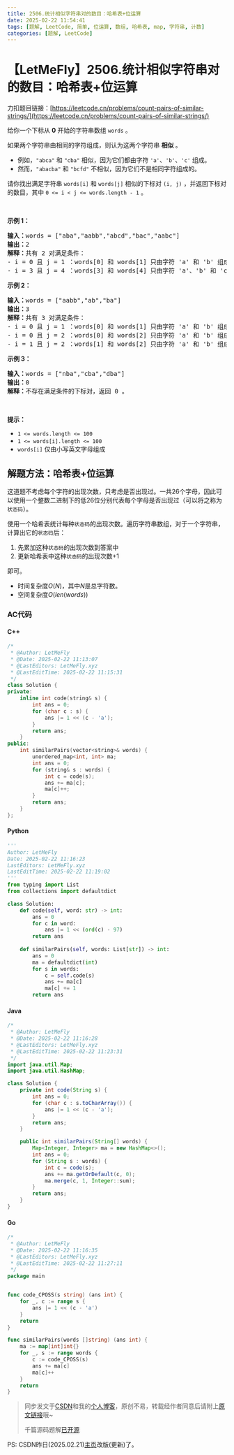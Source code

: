 ```yaml
---
title: 2506.统计相似字符串对的数目：哈希表+位运算
date: 2025-02-22 11:54:41
tags: [题解, LeetCode, 简单, 位运算, 数组, 哈希表, map, 字符串, 计数]
categories: [题解, LeetCode]
---
```


# 【LetMeFly】2506.统计相似字符串对的数目：哈希表+位运算

力扣题目链接：[https://leetcode.cn/problems/count-pairs-of-similar-strings/](https://leetcode.cn/problems/count-pairs-of-similar-strings/)

<p>给你一个下标从 <strong>0</strong> 开始的字符串数组 <code>words</code> 。</p>

<p>如果两个字符串由相同的字符组成，则认为这两个字符串 <strong>相似</strong> 。</p>

<ul>
	<li>例如，<code>"abca"</code> 和 <code>"cba"</code> 相似，因为它们都由字符 <code>'a'</code>、<code>'b'</code>、<code>'c'</code> 组成。</li>
	<li>然而，<code>"abacba"</code> 和 <code>"bcfd"</code> 不相似，因为它们不是相同字符组成的。</li>
</ul>

<p>请你找出满足字符串&nbsp;<code>words[i]</code><em> </em>和<em> </em><code>words[j]</code> 相似的下标对<em> </em><code>(i, j)</code><em> </em>，并返回下标对的数目，其中 <code>0 &lt;= i &lt; j &lt;= words.length - 1</code> 。</p>

<p>&nbsp;</p>

<p><strong>示例 1：</strong></p>

<pre>
<strong>输入：</strong>words = ["aba","aabb","abcd","bac","aabc"]
<strong>输出：</strong>2
<strong>解释：</strong>共有 2 对满足条件：
- i = 0 且 j = 1 ：words[0] 和 words[1] 只由字符 'a' 和 'b' 组成。 
- i = 3 且 j = 4 ：words[3] 和 words[4] 只由字符 'a'、'b' 和 'c' 。 
</pre>

<p><strong>示例 2：</strong></p>

<pre>
<strong>输入：</strong>words = ["aabb","ab","ba"]
<strong>输出：</strong>3
<strong>解释：</strong>共有 3 对满足条件：
- i = 0 且 j = 1 ：words[0] 和 words[1] 只由字符 'a' 和 'b' 组成。 
- i = 0 且 j = 2 ：words[0] 和 words[2] 只由字符 'a' 和 'b' 组成。 
- i = 1 且 j = 2 ：words[1] 和 words[2] 只由字符 'a' 和 'b' 组成。 
</pre>

<p><strong>示例 3：</strong></p>

<pre>
<strong>输入：</strong>words = ["nba","cba","dba"]
<strong>输出：</strong>0
<strong>解释：</strong>不存在满足条件的下标对，返回 0 。</pre>

<p>&nbsp;</p>

<p><strong>提示：</strong></p>

<ul>
	<li><code>1 &lt;= words.length &lt;= 100</code></li>
	<li><code>1 &lt;= words[i].length &lt;= 100</code></li>
	<li><code>words[i]</code> 仅由小写英文字母组成</li>
</ul>


    
## 解题方法：哈希表+位运算

这道题不考虑每个字符的出现次数，只考虑是否出现过。一共26个字母，因此可以使用一个整数二进制下的低26位分别代表每个字母是否出现过（可以将之称为`状态码`）。

使用一个哈希表统计每种`状态码`的出现次数。遍历字符串数组，对于一个字符串，计算出它的`状态码`后：

1. 先累加这种`状态码`的出现次数到答案中
2. 更新哈希表中这种`状态码`的出现次数+1

即可。

+ 时间复杂度$O(N)$，其中$N$是总字符数。
+ 空间复杂度$O(len(words))$

### AC代码

#### C++

```cpp
/*
 * @Author: LetMeFly
 * @Date: 2025-02-22 11:13:07
 * @LastEditors: LetMeFly.xyz
 * @LastEditTime: 2025-02-22 11:15:31
 */
class Solution {
private:
    inline int code(string& s) {
        int ans = 0;
        for (char c : s) {
            ans |= 1 << (c - 'a');
        }
        return ans;
    }
public:
    int similarPairs(vector<string>& words) {
        unordered_map<int, int> ma;
        int ans = 0;
        for (string& s : words) {
            int c = code(s);
            ans += ma[c];
            ma[c]++;
        }
        return ans;
    }
};
```

#### Python

```python
'''
Author: LetMeFly
Date: 2025-02-22 11:16:23
LastEditors: LetMeFly.xyz
LastEditTime: 2025-02-22 11:19:02
'''
from typing import List
from collections import defaultdict

class Solution:
    def code(self, word: str) -> int:
        ans = 0
        for c in word:
            ans |= 1 << (ord(c) - 97)
        return ans
    
    def similarPairs(self, words: List[str]) -> int:
        ans = 0
        ma = defaultdict(int)
        for s in words:
            c = self.code(s)
            ans += ma[c]
            ma[c] += 1
        return ans
```

#### Java

```java
/*
 * @Author: LetMeFly
 * @Date: 2025-02-22 11:16:28
 * @LastEditors: LetMeFly.xyz
 * @LastEditTime: 2025-02-22 11:23:31
 */
import java.util.Map;
import java.util.HashMap;

class Solution {
    private int code(String s) {
        int ans = 0;
        for (char c : s.toCharArray()) {
            ans |= 1 << (c - 'a');
        }
        return ans;
    }

    public int similarPairs(String[] words) {
        Map<Integer, Integer> ma = new HashMap<>();
        int ans = 0;
        for (String s : words) {
            int c = code(s);
            ans += ma.getOrDefault(c, 0);
            ma.merge(c, 1, Integer::sum);
        }
        return ans;
    }
}
```

#### Go

```go
/*
 * @Author: LetMeFly
 * @Date: 2025-02-22 11:16:35
 * @LastEditors: LetMeFly.xyz
 * @LastEditTime: 2025-02-22 11:27:11
 */
package main


func code_CPOSS(s string) (ans int) {
    for _, c := range s {
        ans |= 1 << (c - 'a')
    }
    return
}

func similarPairs(words []string) (ans int) {
    ma := map[int]int{}
    for _, s := range words {
        c := code_CPOSS(s)
        ans += ma[c]
        ma[c]++
    }
    return
}
```

> 同步发文于[CSDN](https://letmefly.blog.csdn.net/article/details/145792949)和我的[个人博客](https://blog.letmefly.xyz/)，原创不易，转载经作者同意后请附上[原文链接](https://blog.letmefly.xyz/2025/02/22/LeetCode%202506.%E7%BB%9F%E8%AE%A1%E7%9B%B8%E4%BC%BC%E5%AD%97%E7%AC%A6%E4%B8%B2%E5%AF%B9%E7%9A%84%E6%95%B0%E7%9B%AE/)哦~
>
> 千篇源码题解[已开源](https://github.com/LetMeFly666/LeetCode)

PS: CSDN昨日(2025.02.21)[主页](https://www.csdn.net/)改版(更新)了。
